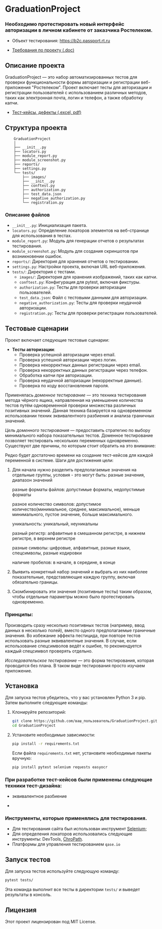 

# GraduationProject
### Необходимо протестировать новый интерфейс авторизации в личном кабинете от заказчика Ростелеком.

- Объект тестирования: https://b2c.passport.rt.ru

- [Требования по проекту (.doc)](https://docs.google.com/document/d/12yoTwHSTXxIUQQCH32OvlSd3QYUt_aQk/edit?usp=sharing&ouid=114302123057644378289&rtpof=true&sd=true)

## Описание проекта  

GraduationProject — это набор автоматизированных тестов для проверки функциональности формы авторизации и регистрации веб-приложения "Ростелеком".   Проект включает тесты для авторизации и регистрации пользователей с использованием различных методов, таких как электронная почта, логин и телефон, а также обработку капчи.  
- [Тест-кейсы, дефекты (.excel, pdf)](https://drive.google.com/drive/folders/1F2Esxe-elNOdzcL6l1v4F94V3kb5RS7r?usp=sharing)
## Структура проекта  

```
    GraduationProject
    │
    ├── __init__.py
    ├── locators.py
    ├── module_report.py
    ├── module_screenshot.py
    ├── reports/
    ├── settings.py
    └── tests/
        ├── images/
        ├── __init__.py
        ├── conftest.py
        ├── authorization.py
        ├── test_data.json
        ├── negative_authorization.py
        └── registration.py
```

### Описание файлов  

- `__init__.py`: Инициализация пакета.  
- `locators.py`: Определение локаторов элементов на веб-странице для использования в тестах.  
- `module_report.py`: Модуль для генерации отчетов о результатах тестирования.  
- `module_screenshot.py`: Модуль для создания скриншотов при возникновении ошибок.  
- `reports/`: Директория для хранения отчетов о тестировании.  
- `settings.py`: Настройки проекта, включая URL веб-приложения.  
- `tests/`: Директория с тестами.  
  - `images/`: Директория для хранения изображений, таких как капчи.  
  - `conftest.py`: Конфигурация для pytest, включая фикстуры.  
  - `authorization.py`: Тесты для проверки авторизации пользователей.  
  - `test_data.json`: Файл с тестовыми данными для авторизации.  
  - `negative_authorization.py`: Тесты для проверки неудачной авторизации.  
  - `registration.py`: Тесты для проверки регистрации пользователей.  

## Тестовые сценарии  

Проект включает следующие тестовые сценарии:  

- **Тесты авторизации**:  
  - Проверка успешной авторизации через email.  
  - Проверка успешной авторизации через логин.  
  - Проверка некорректных данных регистрации через email.  
  - Проверка некорректных данных регистрации через телефон.  
  - Обработка капчи при авторизации.  
  - Проверка неудачной авторизации (некорректные данные).
  - Проверка по коду восстановления пароля.
  
Применялась *доменное тестирование* — это техника тестирования метода чёрного ящика, направленная на уменьшение количества   тестов путём одновременной проверки множества различных позитивных значений. Данная техника базируется на одновременном использовании техник эквивалентного разбиения и анализа граничных значений.

*Цель доменного тестирования* — предоставить стратегию по выбору минимального набора показательных тестов.
Доменное тестирование позволяет тестировать нескольких переменных одновременно. Существуют две причины, по которым стоит обратить на это внимание:

Редко будет достаточно времени на создание тест-кейсов для каждой переменной в системе.
Шаги для достижения цели:
1. Для начала нужно разделить предполагаемые значения на отдельные группы, условия - это могут быть:
    разные значения, диапазон значений

    разные форматы файлов: допустимые форматы, недопустимые форматы 

    разное количество символов: допустимое количество(минимальное, среднее, максимальное), меньше минимального, пустое значение, больше максимального.

    уникальность: уникальный, неуникальны

    разный регистр: алфавитные в смешанном регистре, в нижнем регистре, в верхнем регистре

    разные символы: цифровые, алфавитные, разные языки, спецсимволы, разные кодировки

    наличие пробелов: в начале, в середине, в конце

2. Выявить конкретный набор значений и выбрать из них наиболее показательные, представляющие каждую группу, включая обязательно границы. 
3. Скомбинировать эти значения (позитивные тесты) таким образом, чтобы отдельные параметры можно было протестировать одновременно.
 
###  Принципы:

Производить сразу несколько позитивных тестов (например, ввод данных в несколько полей), вместо одного
    предполагаемые граничные значения. Во избежание эффекта пестицида, при повторе тестов использовать разные эквивалентные значения.
В случае, если использование спецсимволов ведёт к ошибке, то рекомендуется каждый спецсимвол проверять отдельно.

*Исследовательское тестирование* — это форма тестирования, которая проводится без плана. В таком виде тестирования просто изучаем приложение.



## Установка  

Для запуска тестов убедитесь, что у вас установлен Python 3 и pip. Затем выполните следующие команды:  

1. Клонируйте репозиторий:  

   ```bash  
   git clone https://github.com/ваш_пользователь/GraduationProject.git  
   cd GraduationProject
   ```

2. Установите необходимые зависимости:  

   ```bash  
   pip install -r requirements.txt  
   ```  

   Если файла `requirements.txt` нет, установите необходимые пакеты вручную:  

   ```bash  
   pip install pytest selenium requests easyocr  

### При разработке тест-кейсов были применены следующие техники тест-дизайна: 
 
* эквивалентное разбиение
* ```  
### Инструменты, которые применялись для тестирования.

* Для тестирования сайта был использован 
инструмент [Selenium](https://www.selenium.dev/);
* Для определения локаторов использовались 
следующие инструменты: DevTools, [ChroPath](https://chrome.google.com/webstore/detail/chropath/ljngjbnaijcbncmcnjfhigebomdlkcjo). 
* Платформы для управления тестированием `qase.io`
## Запуск тестов  

Для запуска тестов используйте следующую команду:

```bash
pytest tests/
```  

Эта команда выполнит все тесты в директории `tests/` и выведет результаты в консоль.

## Лицензия  

Этот проект лицензирован под MIT License.


